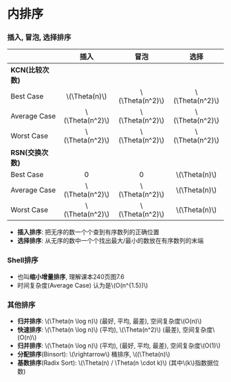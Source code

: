 # 内排序

### 插入, 冒泡, 选择排序

|                   |     插入      |     冒泡      |     选择      |
| ----------------- | :-----------: | :-----------: | :-----------: |
| **KCN(比较次数)** |               |               |               |
| Best Case         |  \\(\Theta(n)\\)  | \\(\Theta(n^2)\\) | \\(\Theta(n^2)\\) |
| Average Case      | \\(\Theta(n^2)\\) | \\(\Theta(n^2)\\) | \\(\Theta(n^2)\\) |
| Worst Case        | \\(\Theta(n^2)\\) | \\(\Theta(n^2)\\)| \\(\Theta(n^2)\\) |
| **RSN(交换次数)** |               |               |               |
| Best Case         |       0       |       0       |  \\(\Theta(n)\\) |
| Average Case      | \\(\Theta(n^2)\\) | \\(\Theta(n^2)\\) |  \\(\Theta(n)\\) |
| Worst Case        | \\(\Theta(n^2)\\) | \\(\Theta(n^2)\\) |  \\(\Theta(n)\\) |

- **插入排序**: 把无序的数一个个查到有序数列的正确位置
- **选择排序**: 从无序的数中一个个找出最大/最小的数放在有序数列的末端

### Shell排序

- 也叫**缩小增量排序**, 理解课本240页图7.6
- 时间复杂度(Average Case) 认为是\\(O(n^{1.5})\\)

### 其他排序

- **归并排序**: \\(\Theta(n \log n)\\) (最好, 平均, 最差), 空间复杂度\\(O(n)\\)
- **快速排序**: \\(\Theta(n \log n)\\) (平均), \\(\Theta(n^2)\\) (最差), 空间复杂度\\(O(n)\\)
- **归并排序**: \\(\Theta(n \log n)\\) (平均), (最好, 平均, 最差), 空间复杂度\\(O(1)\\)
- **分配排序**(Binsort): \\(\rightarrow\\) 桶排序, \\((\Theta(n)\\)
- **基数排序**(Radix Sort): \\(\Theta(n) / \Theta(n \cdot k)\\) (其中\\(k\\)指数据位数)

